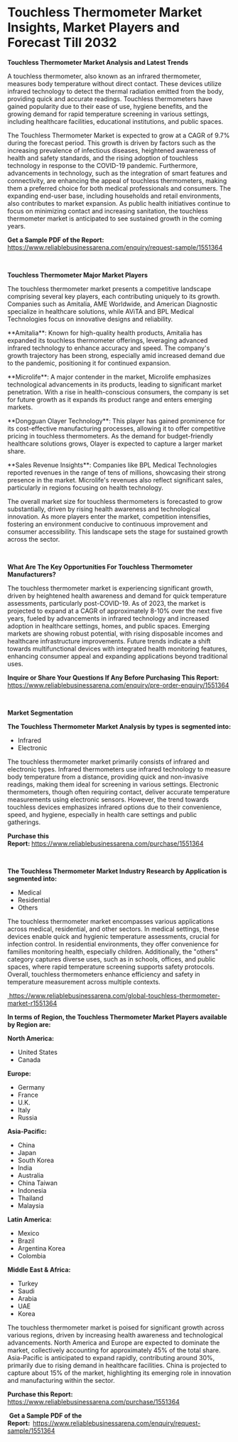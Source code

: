 <p><h1>Touchless Thermometer Market Insights, Market Players and Forecast Till 2032</h1></p><p><strong>Touchless Thermometer Market Analysis and Latest Trends</strong></p>
<p><p>A touchless thermometer, also known as an infrared thermometer, measures body temperature without direct contact. These devices utilize infrared technology to detect the thermal radiation emitted from the body, providing quick and accurate readings. Touchless thermometers have gained popularity due to their ease of use, hygiene benefits, and the growing demand for rapid temperature screening in various settings, including healthcare facilities, educational institutions, and public spaces.</p><p>The Touchless Thermometer Market is expected to grow at a CAGR of 9.7% during the forecast period. This growth is driven by factors such as the increasing prevalence of infectious diseases, heightened awareness of health and safety standards, and the rising adoption of touchless technology in response to the COVID-19 pandemic. Furthermore, advancements in technology, such as the integration of smart features and connectivity, are enhancing the appeal of touchless thermometers, making them a preferred choice for both medical professionals and consumers. The expanding end-user base, including households and retail environments, also contributes to market expansion. As public health initiatives continue to focus on minimizing contact and increasing sanitation, the touchless thermometer market is anticipated to see sustained growth in the coming years.</p></p>
<p><strong>Get a Sample PDF of the Report:&nbsp;</strong> <a href="https://www.reliablebusinessarena.com/enquiry/request-sample/1551364?utm_campaign=3515&utm_medium=2&utm_source=Github&utm_content=ia&utm_term=13042025&utm_id=touchless-thermometer">https://www.reliablebusinessarena.com/enquiry/request-sample/1551364</a></p>
<p>&nbsp;</p>
<p><strong>Touchless Thermometer Major Market Players</strong></p>
<p><p>The touchless thermometer market presents a competitive landscape comprising several key players, each contributing uniquely to its growth. Companies such as Amitalia, AME Worldwide, and American Diagnostic specialize in healthcare solutions, while AViTA and BPL Medical Technologies focus on innovative designs and reliability.</p><p>**Amitalia**: Known for high-quality health products, Amitalia has expanded its touchless thermometer offerings, leveraging advanced infrared technology to enhance accuracy and speed. The company's growth trajectory has been strong, especially amid increased demand due to the pandemic, positioning it for continued expansion.</p><p>**Microlife**: A major contender in the market, Microlife emphasizes technological advancements in its products, leading to significant market penetration. With a rise in health-conscious consumers, the company is set for future growth as it expands its product range and enters emerging markets.</p><p>**Dongguan Olayer Technology**: This player has gained prominence for its cost-effective manufacturing processes, allowing it to offer competitive pricing in touchless thermometers. As the demand for budget-friendly healthcare solutions grows, Olayer is expected to capture a larger market share.</p><p>**Sales Revenue Insights**: Companies like BPL Medical Technologies reported revenues in the range of tens of millions, showcasing their strong presence in the market. Microlife's revenues also reflect significant sales, particularly in regions focusing on health technology.</p><p>The overall market size for touchless thermometers is forecasted to grow substantially, driven by rising health awareness and technological innovation. As more players enter the market, competition intensifies, fostering an environment conducive to continuous improvement and consumer accessibility. This landscape sets the stage for sustained growth across the sector.</p></p>
<p>&nbsp;</p>
<p><strong>What Are The Key Opportunities For Touchless Thermometer Manufacturers?</strong></p>
<p><p>The touchless thermometer market is experiencing significant growth, driven by heightened health awareness and demand for quick temperature assessments, particularly post-COVID-19. As of 2023, the market is projected to expand at a CAGR of approximately 8-10% over the next five years, fueled by advancements in infrared technology and increased adoption in healthcare settings, homes, and public spaces. Emerging markets are showing robust potential, with rising disposable incomes and healthcare infrastructure improvements. Future trends indicate a shift towards multifunctional devices with integrated health monitoring features, enhancing consumer appeal and expanding applications beyond traditional uses.</p></p>
<p><strong>Inquire or Share Your Questions If Any Before Purchasing This Report:</strong> <a href="https://www.reliablebusinessarena.com/enquiry/pre-order-enquiry/1551364?utm_campaign=3515&utm_medium=2&utm_source=Github&utm_content=ia&utm_term=13042025&utm_id=touchless-thermometer">https://www.reliablebusinessarena.com/enquiry/pre-order-enquiry/1551364</a></p>
<p>&nbsp;</p>
<p><strong>Market Segmentation</strong></p>
<p><strong>The Touchless Thermometer Market Analysis by types is segmented into:</strong></p>
<p><ul><li>Infrared</li><li>Electronic</li></ul></p>
<p><p>The touchless thermometer market primarily consists of infrared and electronic types. Infrared thermometers use infrared technology to measure body temperature from a distance, providing quick and non-invasive readings, making them ideal for screening in various settings. Electronic thermometers, though often requiring contact, deliver accurate temperature measurements using electronic sensors. However, the trend towards touchless devices emphasizes infrared options due to their convenience, speed, and hygiene, especially in health care settings and public gatherings.</p></p>
<p><strong>Purchase this Report:&nbsp;</strong><a href="https://www.reliablebusinessarena.com/purchase/1551364?utm_campaign=3515&utm_medium=2&utm_source=Github&utm_content=ia&utm_term=13042025&utm_id=touchless-thermometer">https://www.reliablebusinessarena.com/purchase/1551364</a></p>
<p>&nbsp;</p>
<p><strong>The Touchless Thermometer Market Industry Research by Application is segmented into:</strong></p>
<p><ul><li>Medical</li><li>Residential</li><li>Others</li></ul></p>
<p><p>The touchless thermometer market encompasses various applications across medical, residential, and other sectors. In medical settings, these devices enable quick and hygienic temperature assessments, crucial for infection control. In residential environments, they offer convenience for families monitoring health, especially children. Additionally, the "others" category captures diverse uses, such as in schools, offices, and public spaces, where rapid temperature screening supports safety protocols. Overall, touchless thermometers enhance efficiency and safety in temperature measurement across multiple contexts.</p></p>
<p><a href="https://www.reliablebusinessarena.com/global-touchless-thermometer-market-r1551364?utm_campaign=3515&utm_medium=2&utm_source=Github&utm_content=ia&utm_term=13042025&utm_id=touchless-thermometer">&nbsp;https://www.reliablebusinessarena.com/global-touchless-thermometer-market-r1551364</a></p>
<p><strong>In terms of Region, the Touchless Thermometer Market Players available by Region are:</strong></p>
<p>
    <p> <strong> North America: </strong>
        <ul>
            <li>United States</li>
            <li>Canada</li>
        </ul>
        </p> 
    <p> <strong> Europe: </strong>
        <ul>
            <li>Germany</li>
            <li>France</li>
            <li>U.K.</li>
            <li>Italy</li>
            <li>Russia</li>
        </ul>
        </p> 
    <p> <strong> Asia-Pacific: </strong>
        <ul>
            <li>China</li>
            <li>Japan</li>
            <li>South Korea</li>
            <li>India</li>
            <li>Australia</li>
            <li>China Taiwan</li>
            <li>Indonesia</li>
            <li>Thailand</li>
            <li>Malaysia</li>
        </ul>
        </p> 
    <p> <strong> Latin America: </strong>
        <ul>
            <li>Mexico</li>
            <li>Brazil</li>
            <li>Argentina Korea</li>
            <li>Colombia</li>
        </ul>
        </p> 
    <p> <strong> Middle East & Africa: </strong>
        <ul>
            <li>Turkey</li>
            <li>Saudi</li>
            <li>Arabia</li>
            <li>UAE</li>
            <li>Korea</li>
        </ul>
    </p>
    </p>
<p><p>The touchless thermometer market is poised for significant growth across various regions, driven by increasing health awareness and technological advancements. North America and Europe are expected to dominate the market, collectively accounting for approximately 45% of the total share. Asia-Pacific is anticipated to expand rapidly, contributing around 30%, primarily due to rising demand in healthcare facilities. China is projected to capture about 15% of the market, highlighting its emerging role in innovation and manufacturing within the sector.</p></p>
<p><strong>Purchase this Report: </strong><a href="https://www.reliablebusinessarena.com/purchase/1551364?utm_campaign=3515&utm_medium=2&utm_source=Github&utm_content=ia&utm_term=13042025&utm_id=touchless-thermometer">https://www.reliablebusinessarena.com/purchase/1551364</a></p>
<p>&nbsp;<strong>Get a Sample PDF of the Report:&nbsp;&nbsp;</strong><a href="https://www.reliablebusinessarena.com/enquiry/request-sample/1551364?utm_campaign=3515&utm_medium=2&utm_source=Github&utm_content=ia&utm_term=13042025&utm_id=touchless-thermometer">https://www.reliablebusinessarena.com/enquiry/request-sample/1551364</a></p>
<p><strong></strong></p>
<p><p></p><p></p><p></p></p>